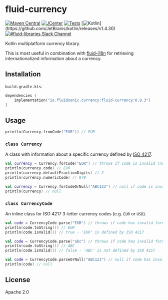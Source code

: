 fluid-currency
==============

[![Maven Central](https://img.shields.io/maven-central/v/io.fluidsonic.currency/fluid-currency?label=Maven%20Central)](https://search.maven.org/artifact/io.fluidsonic.currency/fluid-currency)
[![JCenter](https://img.shields.io/bintray/v/fluidsonic/kotlin/currency?label=JCenter)](https://bintray.com/fluidsonic/kotlin/currency)
[![Tests](https://github.com/fluidsonic/fluid-currency/workflows/Tests/badge.svg)](https://github.com/fluidsonic/fluid-currency/actions?workflow=Tests)
[![Kotlin](https://img.shields.io/badge/Kotlin-1.4.30%20(Darwin,%20JVM,%20JS)-blue.svg)](https://github.com/JetBrains/kotlin/releases/v1.4.30)
[![#fluid-libraries Slack Channel](https://img.shields.io/badge/slack-%23fluid--libraries-543951.svg?label=Slack)](https://kotlinlang.slack.com/messages/C7UDFSVT2/)

Kotlin multiplatform currency library.

This is most useful in combination with [fluid-i18n](https://github.com/fluidsonic/fluid-i18n) for retrieving internationalized information about a currency.



Installation
------------

`build.gradle.kts`:

```kotlin
dependencies {
	implementation("io.fluidsonic.currency:fluid-currency:0.9.3")
}
```

Usage
-----

```kotlin
println(Currency.fromCode("EUR")) // EUR
```

### `class Currency`

A class with information about a specific currency defined by [ISO 4217](https://www.currency-iso.org/en/home/tables/table-a1.html).

```kotlin
val currency = Currency.forCode("EUR") // throws if code is invalid (not defined by ISO 4217) or has an invalid format (not three latin letters)
println(currency.code) // EUR
println(currency.defaultFractionDigits) // 2
println(currency.numericCode) // 978
```

```kotlin
val currency = Currency.forCodeOrNull("ABC123") // null if code is invalid (not defined by ISO 4217) or has an invalid format (not three latin letters)
println(currency) // null
```

### `class CurrencyCode`

An inline class for ISO 4217 3-letter currency codes (e.g. `EUR` or `USD`).

```kotlin
val code = CurrencyCode.parse("EUR") // throws if code has invalid format (not three latin letters)
println(code.toString()) // EUR
println(code.isValid()) // true - 'EUR' is defined by ISO 4217
```

```kotlin
val code = CurrencyCode.parse("abc") // throws if code has invalid format (not three latin letters)
println(code.toString()) // ABC
println(code.isValid()) // false - 'ABC' is not defined by ISO 4217
```

```kotlin
val code = CurrencyCode.parseOrNull("ABC123") // null if code has invalid format (not three latin letters)
println(code) // null
```

License
-------

Apache 2.0
